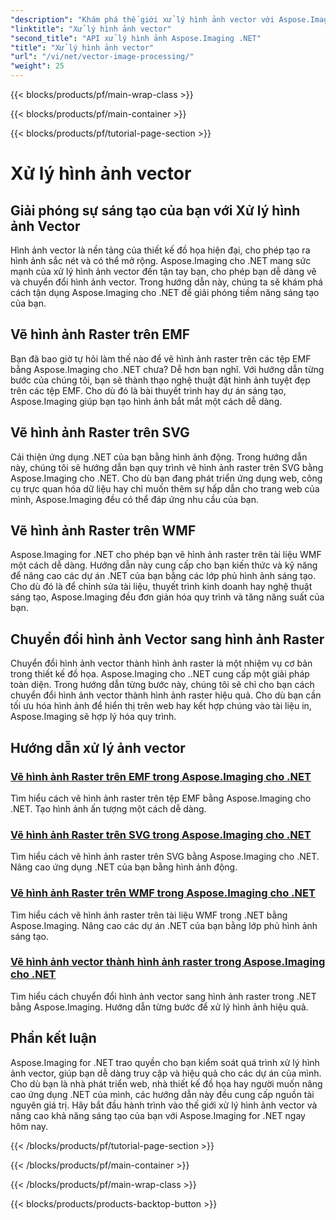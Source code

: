 ```yaml
---
"description": "Khám phá thế giới xử lý hình ảnh vector với Aspose.Imaging cho .NET. Học cách vẽ và chuyển đổi hình ảnh vector dễ dàng. Nâng cao các dự án .NET của bạn ngay hôm nay!"
"linktitle": "Xử lý hình ảnh vector"
"second_title": "API xử lý hình ảnh Aspose.Imaging .NET"
"title": "Xử lý hình ảnh vector"
"url": "/vi/net/vector-image-processing/"
"weight": 25
---
```


{{< blocks/products/pf/main-wrap-class >}}

{{< blocks/products/pf/main-container >}}

{{< blocks/products/pf/tutorial-page-section >}}

# Xử lý hình ảnh vector


## Giải phóng sự sáng tạo của bạn với Xử lý hình ảnh Vector

Hình ảnh vector là nền tảng của thiết kế đồ họa hiện đại, cho phép tạo ra hình ảnh sắc nét và có thể mở rộng. Aspose.Imaging cho .NET mang sức mạnh của xử lý hình ảnh vector đến tận tay bạn, cho phép bạn dễ dàng vẽ và chuyển đổi hình ảnh vector. Trong hướng dẫn này, chúng ta sẽ khám phá cách tận dụng Aspose.Imaging cho .NET để giải phóng tiềm năng sáng tạo của bạn.

## Vẽ hình ảnh Raster trên EMF

Bạn đã bao giờ tự hỏi làm thế nào để vẽ hình ảnh raster trên các tệp EMF bằng Aspose.Imaging cho .NET chưa? Dễ hơn bạn nghĩ. Với hướng dẫn từng bước của chúng tôi, bạn sẽ thành thạo nghệ thuật đặt hình ảnh tuyệt đẹp trên các tệp EMF. Cho dù đó là bài thuyết trình hay dự án sáng tạo, Aspose.Imaging giúp bạn tạo hình ảnh bắt mắt một cách dễ dàng.

## Vẽ hình ảnh Raster trên SVG

Cải thiện ứng dụng .NET của bạn bằng hình ảnh động. Trong hướng dẫn này, chúng tôi sẽ hướng dẫn bạn quy trình vẽ hình ảnh raster trên SVG bằng Aspose.Imaging cho .NET. Cho dù bạn đang phát triển ứng dụng web, công cụ trực quan hóa dữ liệu hay chỉ muốn thêm sự hấp dẫn cho trang web của mình, Aspose.Imaging đều có thể đáp ứng nhu cầu của bạn.

## Vẽ hình ảnh Raster trên WMF

Aspose.Imaging for .NET cho phép bạn vẽ hình ảnh raster trên tài liệu WMF một cách dễ dàng. Hướng dẫn này cung cấp cho bạn kiến thức và kỹ năng để nâng cao các dự án .NET của bạn bằng các lớp phủ hình ảnh sáng tạo. Cho dù đó là để chỉnh sửa tài liệu, thuyết trình kinh doanh hay nghệ thuật sáng tạo, Aspose.Imaging đều đơn giản hóa quy trình và tăng năng suất của bạn.

## Chuyển đổi hình ảnh Vector sang hình ảnh Raster

Chuyển đổi hình ảnh vector thành hình ảnh raster là một nhiệm vụ cơ bản trong thiết kế đồ họa. Aspose.Imaging cho ..NET cung cấp một giải pháp toàn diện. Trong hướng dẫn từng bước này, chúng tôi sẽ chỉ cho bạn cách chuyển đổi hình ảnh vector thành hình ảnh raster hiệu quả. Cho dù bạn cần tối ưu hóa hình ảnh để hiển thị trên web hay kết hợp chúng vào tài liệu in, Aspose.Imaging sẽ hợp lý hóa quy trình.

## Hướng dẫn xử lý ảnh vector
### [Vẽ hình ảnh Raster trên EMF trong Aspose.Imaging cho .NET](./draw-raster-image-on-emf/)
Tìm hiểu cách vẽ hình ảnh raster trên tệp EMF bằng Aspose.Imaging cho .NET. Tạo hình ảnh ấn tượng một cách dễ dàng.
### [Vẽ hình ảnh Raster trên SVG trong Aspose.Imaging cho .NET](./draw-raster-image-on-svg/)
Tìm hiểu cách vẽ hình ảnh raster trên SVG bằng Aspose.Imaging cho .NET. Nâng cao ứng dụng .NET của bạn bằng hình ảnh động.
### [Vẽ hình ảnh Raster trên WMF trong Aspose.Imaging cho .NET](./draw-raster-image-on-wmf/)
Tìm hiểu cách vẽ hình ảnh raster trên tài liệu WMF trong .NET bằng Aspose.Imaging. Nâng cao các dự án .NET của bạn bằng lớp phủ hình ảnh sáng tạo.
### [Vẽ hình ảnh vector thành hình ảnh raster trong Aspose.Imaging cho .NET](./draw-vector-image-to-raster-image/)
Tìm hiểu cách chuyển đổi hình ảnh vector sang hình ảnh raster trong .NET bằng Aspose.Imaging. Hướng dẫn từng bước để xử lý hình ảnh hiệu quả.

## Phần kết luận

Aspose.Imaging for .NET trao quyền cho bạn kiểm soát quá trình xử lý hình ảnh vector, giúp bạn dễ dàng truy cập và hiệu quả cho các dự án của mình. Cho dù bạn là nhà phát triển web, nhà thiết kế đồ họa hay người muốn nâng cao ứng dụng .NET của mình, các hướng dẫn này đều cung cấp nguồn tài nguyên giá trị. Hãy bắt đầu hành trình vào thế giới xử lý hình ảnh vector và nâng cao khả năng sáng tạo của bạn với Aspose.Imaging for .NET ngay hôm nay.

{{< /blocks/products/pf/tutorial-page-section >}}

{{< /blocks/products/pf/main-container >}}

{{< /blocks/products/pf/main-wrap-class >}}

{{< blocks/products/products-backtop-button >}}